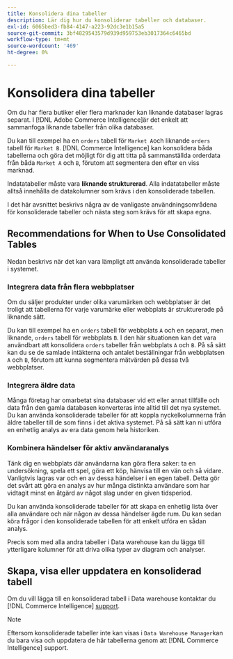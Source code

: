 ```yaml
---
title: Konsolidera dina tabeller
description: Lär dig hur du konsoliderar tabeller och databaser.
exl-id: 6065bed3-fb84-4147-a223-92dc3e1b15a5
source-git-commit: 3bf4829543579d939d959753eb3017364c6465bd
workflow-type: tm+mt
source-wordcount: '469'
ht-degree: 0%

---
```


# Konsolidera dina tabeller

Om du har flera butiker eller flera marknader kan liknande databaser lagras separat. I [!DNL Adobe Commerce Intelligence]är det enkelt att sammanfoga liknande tabeller från olika databaser.

Du kan till exempel ha en `orders` tabell för `Market A`och liknande `orders` tabell för `Market B`. [!DNL Commerce Intelligence] kan konsolidera båda tabellerna och göra det möjligt för dig att titta på sammanställda orderdata från båda `Market A` och `B`, förutom att segmentera den efter en viss marknad.

Indatatabeller måste vara **liknande strukturerad**. Alla indatatabeller måste alltså innehålla de datakolumner som krävs i den konsoliderade tabellen.

I det här avsnittet beskrivs några av de vanligaste användningsområdena för konsoliderade tabeller och nästa steg som krävs för att skapa egna.

## Recommendations for When to Use Consolidated Tables

Nedan beskrivs när det kan vara lämpligt att använda konsoliderade tabeller i systemet.

### Integrera data från flera webbplatser

Om du säljer produkter under olika varumärken och webbplatser är det troligt att tabellerna för varje varumärke eller webbplats är strukturerade på liknande sätt.

Du kan till exempel ha en `orders` tabell för webbplats `A` och en separat, men liknande, `orders` tabell för webbplats `B`. I den här situationen kan det vara användbart att konsolidera `orders` tabeller från webbplats `A` och `B`. På så sätt kan du se de samlade intäkterna och antalet beställningar från webbplatsen `A` och `B`, förutom att kunna segmentera mätvärden på dessa två webbplatser.

### Integrera äldre data

Många företag har omarbetat sina databaser vid ett eller annat tillfälle och data från den gamla databasen konverteras inte alltid till det nya systemet. Du kan använda konsoliderade tabeller för att koppla nyckelkolumnerna från äldre tabeller till de som finns i det aktiva systemet. På så sätt kan ni utföra en enhetlig analys av era data genom hela historiken.

### Kombinera händelser för aktiv användaranalys

Tänk dig en webbplats där användarna kan göra flera saker: ta en undersökning, spela ett spel, göra ett köp, hänvisa till en vän och så vidare. Vanligtvis lagras var och en av dessa händelser i en egen tabell. Detta gör det svårt att göra en analys av hur många distinkta användare som har vidtagit minst en åtgärd av något slag under en given tidsperiod.

Du kan använda konsoliderade tabeller för att skapa en enhetlig lista över alla användare och när någon av dessa händelser ägde rum. Du kan sedan köra frågor i den konsoliderade tabellen för att enkelt utföra en sådan analys.

Precis som med alla andra tabeller i Data warehouse kan du lägga till ytterligare kolumner för att driva olika typer av diagram och analyser.

## Skapa, visa eller uppdatera en konsoliderad tabell

Om du vill lägga till en konsoliderad tabell i Data warehouse kontaktar du [!DNL Commerce Intelligence] [support](../guide-overview.md#Submitting-a-Support-Ticket).

>[!NOTE]
>
>Eftersom konsoliderade tabeller inte kan visas i `Data Warehouse Manager`kan du bara visa och uppdatera de här tabellerna genom att [!DNL Commerce Intelligence] support.
